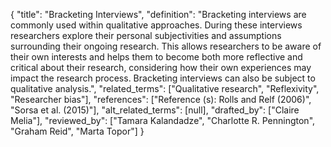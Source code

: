 {
    "title": "Bracketing Interviews",
    "definition": "Bracketing interviews are commonly used within qualitative approaches. During these interviews researchers explore their personal subjectivities and assumptions surrounding their ongoing research. This allows researchers to be aware of their own interests and helps them to become both more reflective and critical about their research, considering how their own experiences may impact the research process. Bracketing interviews can also be subject to qualitative analysis.",
    "related_terms": ["Qualitative research", "Reflexivity", "Researcher bias"],
    "references": ["Reference (s): Rolls and Relf (2006)", "Sorsa et al. (2015)"],
    "alt_related_terms": [null],
    "drafted_by": ["Claire Melia"],
    "reviewed_by": ["Tamara Kalandadze", "Charlotte R. Pennington", "Graham Reid", "Marta Topor"]
  }

